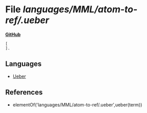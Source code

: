 # File _languages/MML/atom-to-ref/.ueber_
**[GitHub](https://github.com/softlang/yas/blob/master/languages/MML/atom-to-ref/.ueber)**
```
[
].

```

## Languages
* [Ueber](../languages/Ueber.md)

## References
* elementOf('languages/MML/atom-to-ref/.ueber',ueber(term))
